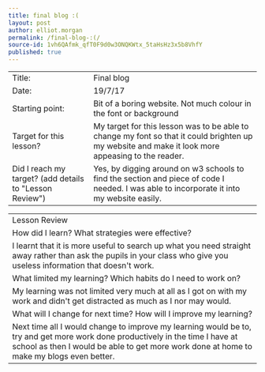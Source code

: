 ```yaml
---
title: final blog :(
layout: post
author: elliot.morgan
permalink: /final-blog-:(/
source-id: 1vh6QAfmk_qfT0F9d0w3ONQKWtx_5taHsHz3x5b8VhfY
published: true
---
```

<table>
  <tr>
    <td>Title:</td>
    <td>Final blog</td>
  </tr>
  <tr>
    <td>Date:</td>
    <td>19/7/17</td>
  </tr>
  <tr>
    <td>Starting point:</td>
    <td>Bit of a boring website. Not much colour in the font or background</td>
  </tr>
  <tr>
    <td>Target for this lesson?</td>
    <td>My target for this lesson was to be able to change my font so that it could brighten up my website and make it look more appeasing to the reader.</td>
  </tr>
  <tr>
    <td>Did I reach my target? 
(add details to "Lesson Review")</td>
    <td>Yes, by digging around on w3 schools to find the section and piece of code I needed. I was able to incorporate it into my website easily.</td>
  </tr>
</table>


<table>
  <tr>
    <td>Lesson Review</td>
  </tr>
  <tr>
    <td>How did I learn? What strategies were effective? </td>
  </tr>
  <tr>
    <td>I learnt that it is more useful to search up what you need straight away rather than ask the pupils in your class who give you useless information that doesn't work.</td>
  </tr>
  <tr>
    <td>What limited my learning? Which habits do I need to work on? </td>
  </tr>
  <tr>
    <td>My learning was not limited very much at all as I got on with my work and didn't get distracted as much as I nor may would.</td>
  </tr>
  <tr>
    <td>What will I change for next time? How will I improve my learning?</td>
  </tr>
  <tr>
    <td>Next time all I would change to improve my learning would be to, try and get more work done productively in the time I have at school as then I would be able to get more work done at home to make my blogs even better.</td>
  </tr>
</table>


